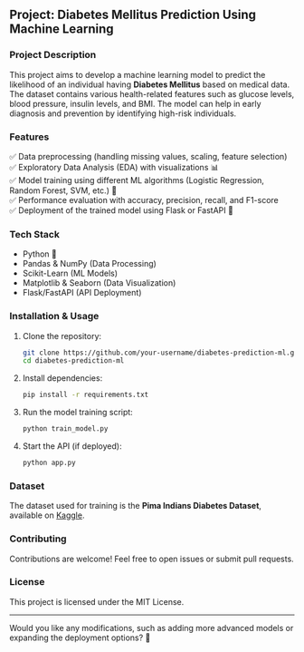 ## **Project: Diabetes Mellitus Prediction Using Machine Learning**  

### **Project Description**  
This project aims to develop a machine learning model to predict the likelihood of an individual having **Diabetes Mellitus** based on medical data. The dataset contains various health-related features such as glucose levels, blood pressure, insulin levels, and BMI. The model can help in early diagnosis and prevention by identifying high-risk individuals.  

### **Features**  
✅ Data preprocessing (handling missing values, scaling, feature selection)  
✅ Exploratory Data Analysis (EDA) with visualizations 📊  
✅ Model training using different ML algorithms (Logistic Regression, Random Forest, SVM, etc.) 🤖  
✅ Performance evaluation with accuracy, precision, recall, and F1-score  
✅ Deployment of the trained model using Flask or FastAPI 🚀  

### **Tech Stack**  
- Python 🐍  
- Pandas & NumPy (Data Processing)  
- Scikit-Learn (ML Models)  
- Matplotlib & Seaborn (Data Visualization)  
- Flask/FastAPI (API Deployment)  

### **Installation & Usage**  
1. Clone the repository:  
   ```bash
   git clone https://github.com/your-username/diabetes-prediction-ml.git
   cd diabetes-prediction-ml
   ```  
2. Install dependencies:  
   ```bash
   pip install -r requirements.txt
   ```  
3. Run the model training script:  
   ```bash
   python train_model.py
   ```  
4. Start the API (if deployed):  
   ```bash
   python app.py
   ```  

### **Dataset**  
The dataset used for training is the **Pima Indians Diabetes Dataset**, available on [Kaggle](https://www.kaggle.com/datasets/uciml/pima-indians-diabetes-database).  

### **Contributing**  
Contributions are welcome! Feel free to open issues or submit pull requests.  

### **License**  
This project is licensed under the MIT License.  

---

Would you like any modifications, such as adding more advanced models or expanding the deployment options? 🚀
